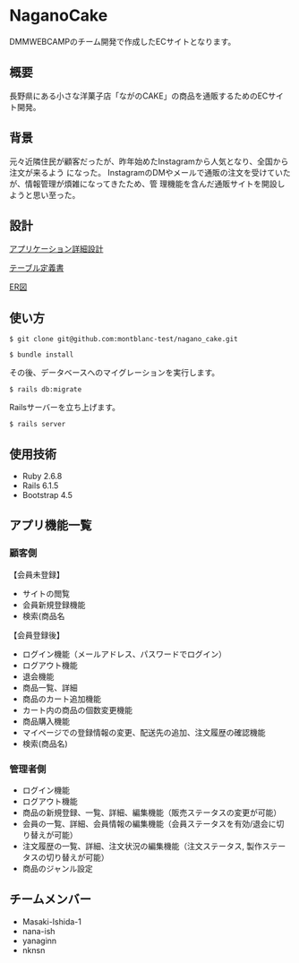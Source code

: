 # NaganoCake
DMMWEBCAMPのチーム開発で作成したECサイトとなります。
## 概要
長野県にある小さな洋菓子店「ながのCAKE」の商品を通販するためのECサイト開発。
## 背景
元々近隣住民が顧客だったが、昨年始めたInstagramから人気となり、全国から注文が来るよう になった。 InstagramのDMやメールで通販の注文を受けていたが、情報管理が煩雑になってきたため、管 理機能を含んだ通販サイトを開設しようと思い至った。
## 設計
[アプリケーション詳細設計](https://docs.google.com/spreadsheets/d/1pIN4nHAni05ZAkLdIBYe0cD7R70IzLJfD4qOO6oEOag/edit#gid=1496493723)

[テーブル定義書](https://docs.google.com/spreadsheets/d/1kE1tdx4-LQy7YBMXd8j0uausYD3nf7Nx3Wc_CglupMA/edit#gid=1863208916)

[ER図](https://docs.google.com/document/d/1CK3VQRujmkFIxU2q5kBol7Lg6XvkIe_S1GyZvYYlGNs/edit)

## 使い方
~~~
$ git clone git@github.com:montblanc-test/nagano_cake.git
~~~
~~~
$ bundle install
~~~
その後、データベースへのマイグレーションを実行します。
~~~
$ rails db:migrate
~~~
Railsサーバーを立ち上げます。
~~~
$ rails server
~~~

## 使用技術
- Ruby  2.6.8
- Rails 6.1.5
- Bootstrap 4.5

## アプリ機能一覧
### 顧客側
【会員未登録】

- サイトの閲覧
- 会員新規登録機能
- 検索(商品名

【会員登録後】

- ログイン機能（メールアドレス、パスワードでログイン）
- ログアウト機能
- 退会機能
- 商品一覧、詳細
- 商品のカート追加機能
- カート内の商品の個数変更機能
- 商品購入機能
- マイページでの登録情報の変更、配送先の追加、注文履歴の確認機能
- 検索(商品名)

### 管理者側
- ログイン機能
- ログアウト機能
- 商品の新規登録、一覧、詳細、編集機能（販売ステータスの変更が可能）
- 会員の一覧、詳細、会員情報の編集機能（会員ステータスを有効/退会に切り替えが可能）
- 注文履歴の一覧、詳細、注文状況の編集機能（注文ステータス, 製作ステータスの切り替えが可能）
- 商品のジャンル設定

## チームメンバー
- Masaki-Ishida-1
- nana-ish
- yanaginn
- nknsn
